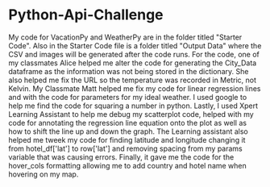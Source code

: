 # Python-Api-Challenge
My code for VacationPy and WeatherPy are in the folder titled "Starter Code".
Also in the Starter Code file is a folder titled "Output Data" where the CSV and images will be
generated after the code runs. 
For the code, one of my classmates Alice helped me alter the code for generating the City_Data dataframe as the information was not being stored in the dictionary. She also helped me fix the URL so the temperature was recorded in Metric, not Kelvin.
My Classmate Matt helped me fix my code for linear regression lines and with the code for parameters for my ideal weather.
I used google to help me find the code for squaring a number in python.
Lastly, I used Xpert Learning Assistant to help me debug my scatterplot code, helped with my code for annotating the regression line equation onto the plot as well as how to shift the line up and down the graph. The Learning assistant also helped me tweek my code for finding latitude and longitude changing it from hotel_df['lat'] to row['lat'] and removing spacing from my params variable that was causing errors. Finally, it gave me the code for the hover_cols formatting allowing me to add country and hotel name
when hovering on my map.